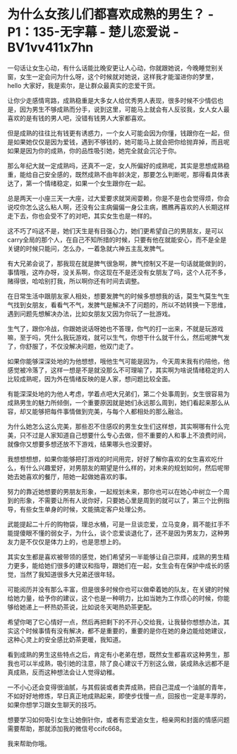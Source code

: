 # 为什么女孩儿们都喜欢成熟的男生？ - P1：135-无字幕 - 楚儿恋爱说 - BV1vv411x7hn

一句话让女生心动，有什么话能比晚安更让人心动，你就跟她说，今晚睡觉别关窗，女生一定会问为什么呀，这个时候就对她说，这样我才能溜进你的梦里，hello 大家好，我是索尔，是让群众最真实的恋爱干货。

让你少走感情弯路，成熟稳重是大多女人给优秀男人表现，很多时候不少情侣也是，因为男生不够成熟而分手，说到这里，可能马上就会有人反驳我，女人女人最喜欢的是有钱的男人吧，没错有钱男人大家都喜欢。

但是成熟的往往比有钱更有诱惑力，一个女人可能会因为你懂，钱跟你在一起，但是如果她仅仅是因为爱钱，遇到不够钱的，她可能马上就会把你给抛弃掉，而且呢如果是因为你的成熟，你的品性吸引她，她完全就会沉沦于你。

那么年纪大就一定成熟吗，还真不一定，女人所偏好的成熟呢，其实是思想成熟稳重，能给自己安全感的，既然成熟不由年龄决定，那要怎么判断呢，那得看具体表达了，第一个情绪稳定，如果一个女生跟你在一起。

总是两天一小座三天一大座，过大爱要求就哭闹耍赖，你是不是也会觉得烦，你会说哎你怎么这么粘人啊，还没有公主病偏偏一身公主病，瞧瞧再喜欢的人长期这样走下去，你也会受不了的对吧，其实女生也是一样的。

这不巧了吗这不是，她们天生是有目强心力，她们更希望自己的男朋友，是可以carry全局的那个人，在自己不知所措的时候，只要有他在就能安心，而不是全是关键的时候只能问，怎么办，一着急就六神五主乱发脾气。

有大兄弟会说了，那我现在就是脾气很急啊，脾气控制又不是一句话就能做到的，事情哦，这咋办呀，没关系啊，你这现在不是还没有女朋友了吗，这个人花不多，赌得很，哈哈别打我，所以啊你还有时间去调整。

在日常生活中跟朋友家人相处，想要发脾气的时候多想想我的话，莫生气莫生气生气找到女朋友，看看气不气，发脾气是解决不了问题的，所以不妨转换一下思维，遇到问题先想解决办法，比如女朋友又因为你玩了一批游戏。

生气了，跟你冷战，你跟她说话呀她也不答理，你气的打一出来，不就是玩游戏嘛，至于吗，凭什么我玩游戏，就可以生气，你想干什么就干什么，然后呢脾气发了，你舒服了，不仅没解决问题，他双门走了。

如果你能够深深处地的为他想想，哦他生气可能是因为，今天周末我有约陪他，他感觉被冷落了，这样一想是不是就没那么不可理喻了，其实啊为啥说情绪稳定的人比较成熟呢，因为外在情绪反映的是人家，想问题比较全面。

有能深深处地的为他人考虑，学着点吧大兄弟们，第二个处事周到，女生很容易为成熟男生的魅力所倾倒，一个重要原因就是她们永远那么周到，她们看起来那么从容，却又能够把每件事情做到完美，与每个人都相处的那么融洽。

为什么她怎么这么完美，那些忍不住感叹的男生女生们这样想，其实啊哪有什么完美，只不过是人家知道自己想要什么专心去做，但不重要的人和事上不浪费时间，就像你又想要多想还放不下游戏，结果哪头也没要好。

我想想想想，如果你能够把打游戏的时间用完，好好了解你喜欢的女生喜欢吃什么，有什么兴趣爱好，对男朋友的期望是什么样的，对未来的规划如何，然后呢带她去她喜欢的餐厅，陪她一起做她喜欢的事。

努力的靠近她想要的男朋友形象，一起规划未来，那你也可以在她心中树立一个周到的形象，不需要让所有人说你好，只要她心里是周到的就可以了，第三个比例指导，有些女生单身的时候，文能搞定客户处理公务。

武能提起二十斤的购物袋，理总水桶，可是一旦谈恋爱，立马变身，肩不能扛手不能提傻眼不懂的弱女子，为什么，谈个恋爱谈退化了，还不是因为男友力，这种男友力是不仅仅是体力上的，也是思想上的。

其实女生都是喜欢被带领的感觉，她们希望另一半能够让自己崇拜，成熟的男生精力更多，能给她们很多的建议和指导，跟她们在一起，女生会有在保护中成长的感觉，当然了我知道很多大兄弟还很年轻。

可能阅历并没有那么丰富，但是很多时候你也可以做牵着她的队友，在关键的时候给她力量，给予你的建议，这个也是一种明力，比如当她为工作烦心的时候，你能够给她递上一杯热奶茶说，比如说冬天喝热奶茶更配。

希望你喝了它心情好一点，然后再把剩下的不开心交给我，让我替你想想办法，其实这个时候事情有没有解决，都不是重要的，重要的是你在她的身边能给她建议，这种心灵上的安全感比奶茶更暖，我知道。

看到成熟的男生这些特点之后，肯定有小老弟在想，既然女生都喜欢这种男生，那我也可以半成熟，吸引她的注意，除了良心建议千万别这么做，装成熟永远都不是真成熟，反而这种想法会让人觉得幼稚。

一不小心还会变得很油腻，与其假装或者卖弄成熟，把自己混成一个油腻的青年，不如好好地修炼，早日真正地成熟起来，即使步伐慢一点，回报也一定是丰厚的，如果你想学习跟女生聊天的技巧。

想要学习如何吸引女生让她倒针你，或者有恋爱追女生，相亲网和封面的情感问题需要帮助，那就添加我的微信号ccifc668。

我来帮助你哦。